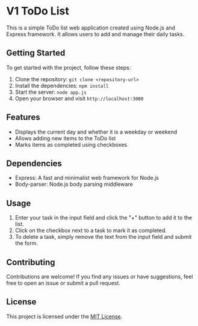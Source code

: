 # V1 ToDo List

This is a simple ToDo list web application created using Node.js and Express framework. It allows users to add and manage their daily tasks.

## Getting Started

To get started with the project, follow these steps:

1. Clone the repository: `git clone <repository-url>`
2. Install the dependencies: `npm install`
3. Start the server: `node app.js`
4. Open your browser and visit `http://localhost:3000`

## Features

- Displays the current day and whether it is a weekday or weekend
- Allows adding new items to the ToDo list
- Marks items as completed using checkboxes

## Dependencies

- Express: A fast and minimalist web framework for Node.js
- Body-parser: Node.js body parsing middleware

## Usage

1. Enter your task in the input field and click the "+" button to add it to the list.
2. Click on the checkbox next to a task to mark it as completed.
3. To delete a task, simply remove the text from the input field and submit the form.

## Contributing

Contributions are welcome! If you find any issues or have suggestions, feel free to open an issue or submit a pull request.

## License

This project is licensed under the [MIT License](LICENSE).
